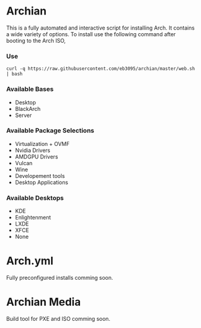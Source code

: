 
# Archian
This is a fully automated and interactive script for installing Arch. It contains a wide variety of options. To install use the following command after booting to the Arch ISO,

### Use
```
curl -q https://raw.githubusercontent.com/eb3095/archian/master/web.sh | bash
```

### Available Bases
* Desktop
* BlackArch
* Server

### Available Package Selections
* Virtualization + OVMF
* Nvidia Drivers
* AMDGPU Drivers
* Vulcan
* Wine
* Developement tools
* Desktop Applications

### Available Desktops
* KDE
* Enlightenment
* LXDE
* XFCE
* None

# Arch.yml
Fully preconfigured installs comming soon.

# Archian Media
Build tool for PXE and ISO comming soon.
